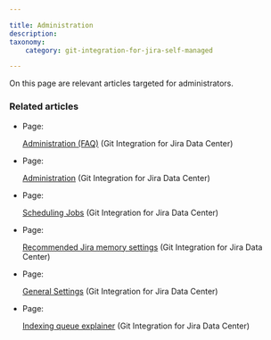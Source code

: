 ```yaml
---

title: Administration
description:
taxonomy:
    category: git-integration-for-jira-self-managed

---
```

On this page are relevant articles targeted for administrators.

### Related articles

*   Page:

    [Administration (FAQ)](/wiki/spaces/GIJDC/pages/92078313) (Git Integration for Jira Data Center)

*   Page:

    [Administration](/wiki/spaces/GIJDC/pages/753696938/Administration) (Git Integration for Jira Data Center)

*   Page:

    [Scheduling Jobs](/wiki/spaces/GIJDC/pages/756056197/Scheduling+Jobs) (Git Integration for Jira Data Center)

*   Page:

    [Recommended Jira memory settings](/wiki/spaces/GIJDC/pages/873332818/Recommended+Jira+memory+settings) (Git Integration for Jira Data Center)

*   Page:

    [General Settings](/wiki/spaces/GIJDC/pages/966852655/General+Settings) (Git Integration for Jira Data Center)

*   Page:

    [Indexing queue explainer](/wiki/spaces/GIJDC/pages/2047902017/Indexing+queue+explainer) (Git Integration for Jira Data Center)